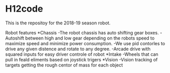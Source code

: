 # H12code


This is the repositoy for the 2018-19 season robot.

Robot features
*Chassis
 -The robot chassis has auto shifting gear boxes.
 -Autoshift between high and low gear depending on the robots speed to maximize speed and minimize power consumption.
 -We use pid contorles to drive any given distence and rotate to any degree.
 -Arcade drive with squared inputs for easy driver controle of robot
*Intake
 -Wheels that can pull in feald eliments based on joystick trigers
*Vision
 -Vision tracking of targets getting the rough centor of mass for each object